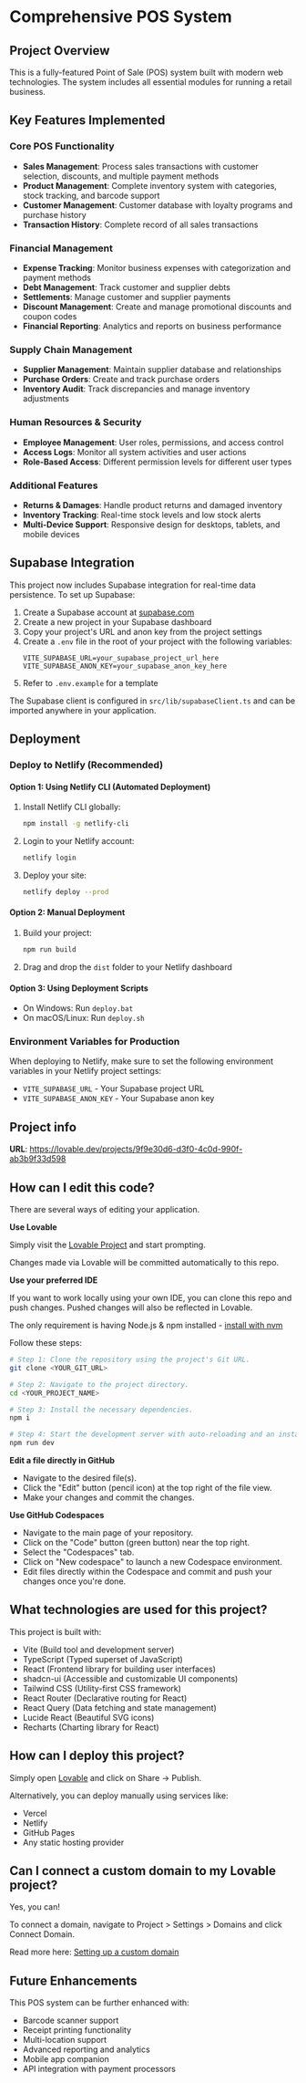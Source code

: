 # Comprehensive POS System

## Project Overview

This is a fully-featured Point of Sale (POS) system built with modern web technologies. The system includes all essential modules for running a retail business.

## Key Features Implemented

### Core POS Functionality
- **Sales Management**: Process sales transactions with customer selection, discounts, and multiple payment methods
- **Product Management**: Complete inventory system with categories, stock tracking, and barcode support
- **Customer Management**: Customer database with loyalty programs and purchase history
- **Transaction History**: Complete record of all sales transactions

### Financial Management
- **Expense Tracking**: Monitor business expenses with categorization and payment methods
- **Debt Management**: Track customer and supplier debts
- **Settlements**: Manage customer and supplier payments
- **Discount Management**: Create and manage promotional discounts and coupon codes
- **Financial Reporting**: Analytics and reports on business performance

### Supply Chain Management
- **Supplier Management**: Maintain supplier database and relationships
- **Purchase Orders**: Create and track purchase orders
- **Inventory Audit**: Track discrepancies and manage inventory adjustments

### Human Resources & Security
- **Employee Management**: User roles, permissions, and access control
- **Access Logs**: Monitor all system activities and user actions
- **Role-Based Access**: Different permission levels for different user types

### Additional Features
- **Returns & Damages**: Handle product returns and damaged inventory
- **Inventory Tracking**: Real-time stock levels and low stock alerts
- **Multi-Device Support**: Responsive design for desktops, tablets, and mobile devices

## Supabase Integration

This project now includes Supabase integration for real-time data persistence. To set up Supabase:

1. Create a Supabase account at [supabase.com](https://supabase.com/)
2. Create a new project in your Supabase dashboard
3. Copy your project's URL and anon key from the project settings
4. Create a `.env` file in the root of your project with the following variables:
   ```
   VITE_SUPABASE_URL=your_supabase_project_url_here
   VITE_SUPABASE_ANON_KEY=your_supabase_anon_key_here
   ```
5. Refer to `.env.example` for a template

The Supabase client is configured in `src/lib/supabaseClient.ts` and can be imported anywhere in your application.

## Deployment

### Deploy to Netlify (Recommended)

#### Option 1: Using Netlify CLI (Automated Deployment)
1. Install Netlify CLI globally:
   ```bash
   npm install -g netlify-cli
   ```
2. Login to your Netlify account:
   ```bash
   netlify login
   ```
3. Deploy your site:
   ```bash
   netlify deploy --prod
   ```

#### Option 2: Manual Deployment
1. Build your project:
   ```bash
   npm run build
   ```
2. Drag and drop the `dist` folder to your Netlify dashboard

#### Option 3: Using Deployment Scripts
- On Windows: Run `deploy.bat`
- On macOS/Linux: Run `deploy.sh`

### Environment Variables for Production
When deploying to Netlify, make sure to set the following environment variables in your Netlify project settings:
- `VITE_SUPABASE_URL` - Your Supabase project URL
- `VITE_SUPABASE_ANON_KEY` - Your Supabase anon key

## Project info

**URL**: https://lovable.dev/projects/9f9e30d6-d3f0-4c0d-990f-ab3b9f33d598

## How can I edit this code?

There are several ways of editing your application.

**Use Lovable**

Simply visit the [Lovable Project](https://lovable.dev/projects/9f9e30d6-d3f0-4c0d-990f-ab3b9f33d598) and start prompting.

Changes made via Lovable will be committed automatically to this repo.

**Use your preferred IDE**

If you want to work locally using your own IDE, you can clone this repo and push changes. Pushed changes will also be reflected in Lovable.

The only requirement is having Node.js & npm installed - [install with nvm](https://github.com/nvm-sh/nvm#installing-and-updating)

Follow these steps:

```sh
# Step 1: Clone the repository using the project's Git URL.
git clone <YOUR_GIT_URL>

# Step 2: Navigate to the project directory.
cd <YOUR_PROJECT_NAME>

# Step 3: Install the necessary dependencies.
npm i

# Step 4: Start the development server with auto-reloading and an instant preview.
npm run dev
```

**Edit a file directly in GitHub**

- Navigate to the desired file(s).
- Click the "Edit" button (pencil icon) at the top right of the file view.
- Make your changes and commit the changes.

**Use GitHub Codespaces**

- Navigate to the main page of your repository.
- Click on the "Code" button (green button) near the top right.
- Select the "Codespaces" tab.
- Click on "New codespace" to launch a new Codespace environment.
- Edit files directly within the Codespace and commit and push your changes once you're done.

## What technologies are used for this project?

This project is built with:

- Vite (Build tool and development server)
- TypeScript (Typed superset of JavaScript)
- React (Frontend library for building user interfaces)
- shadcn-ui (Accessible and customizable UI components)
- Tailwind CSS (Utility-first CSS framework)
- React Router (Declarative routing for React)
- React Query (Data fetching and state management)
- Lucide React (Beautiful SVG icons)
- Recharts (Charting library for React)

## How can I deploy this project?

Simply open [Lovable](https://lovable.dev/projects/9f9e30d6-d3f0-4c0d-990f-ab3b9f33d598) and click on Share -> Publish.

Alternatively, you can deploy manually using services like:
- Vercel
- Netlify
- GitHub Pages
- Any static hosting provider

## Can I connect a custom domain to my Lovable project?

Yes, you can!

To connect a domain, navigate to Project > Settings > Domains and click Connect Domain.

Read more here: [Setting up a custom domain](https://docs.lovable.dev/tips-tricks/custom-domain#step-by-step-guide)

## Future Enhancements

This POS system can be further enhanced with:
- Barcode scanner support
- Receipt printing functionality
- Multi-location support
- Advanced reporting and analytics
- Mobile app companion
- API integration with payment processors